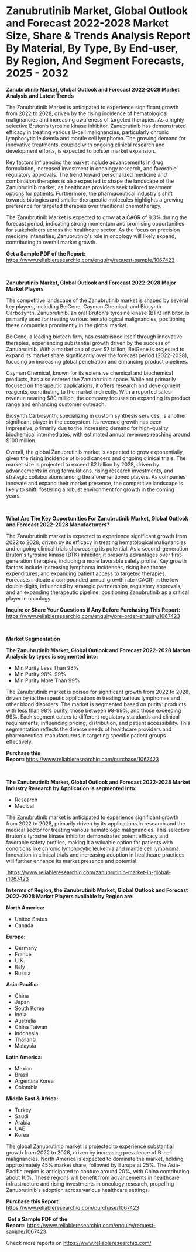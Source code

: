 <p><h1>Zanubrutinib Market, Global Outlook and Forecast 2022-2028 Market Size, Share & Trends Analysis Report By Material, By Type, By End-user, By Region, And Segment Forecasts, 2025 - 2032</h1></p><p><strong>Zanubrutinib Market, Global Outlook and Forecast 2022-2028 Market Analysis and Latest Trends</strong></p>
<p><p>The Zanubrutinib Market is anticipated to experience significant growth from 2022 to 2028, driven by the rising incidence of hematological malignancies and increasing awareness of targeted therapies. As a highly selective Bruton’s tyrosine kinase inhibitor, Zanubrutinib has demonstrated efficacy in treating various B-cell malignancies, particularly chronic lymphocytic leukemia and mantle cell lymphoma. The growing demand for innovative treatments, coupled with ongoing clinical research and development efforts, is expected to bolster market expansion.</p><p>Key factors influencing the market include advancements in drug formulation, increased investment in oncology research, and favorable regulatory approvals. The trend toward personalized medicine and combination therapies is also expected to shape the landscape of the Zanubrutinib market, as healthcare providers seek tailored treatment options for patients. Furthermore, the pharmaceutical industry's shift towards biologics and smaller therapeutic molecules highlights a growing preference for targeted therapies over traditional chemotherapy.</p><p>The Zanubrutinib Market is expected to grow at a CAGR of 9.3% during the forecast period, indicating strong momentum and promising opportunities for stakeholders across the healthcare sector. As the focus on precision medicine intensifies, Zanubrutinib's role in oncology will likely expand, contributing to overall market growth.</p></p>
<p><strong>Get a Sample PDF of the Report:&nbsp;</strong> <a href="https://www.reliableresearchiq.com/enquiry/request-sample/1067423?utm_campaign=3053&utm_medium=2&utm_source=Github&utm_content=ia&utm_term=21032025&utm_id=zanubrutinib-market-global-outlook-and-forecast-2022-2028">https://www.reliableresearchiq.com/enquiry/request-sample/1067423</a></p>
<p>&nbsp;</p>
<p><strong>Zanubrutinib Market, Global Outlook and Forecast 2022-2028 Major Market Players</strong></p>
<p><p>The competitive landscape of the Zanubrutinib market is shaped by several key players, including BeiGene, Cayman Chemical, and Biosynth Carbosynth. Zanubrutinib, an oral Bruton's tyrosine kinase (BTK) inhibitor, is primarily used for treating various hematological malignancies, positioning these companies prominently in the global market.</p><p>BeiGene, a leading biotech firm, has established itself through innovative therapies, experiencing substantial growth driven by the success of Zanubrutinib. With a market cap of over $7 billion, BeiGene is projected to expand its market share significantly over the forecast period (2022-2028), focusing on increasing global penetration and enhancing product pipelines.</p><p>Cayman Chemical, known for its extensive chemical and biochemical products, has also entered the Zanubrutinib space. While not primarily focused on therapeutic applications, it offers research and development reagents, contributing to the market indirectly. With a reported sales revenue nearing $80 million, the company focuses on expanding its product range and enhancing customer outreach.</p><p>Biosynth Carbosynth, specializing in custom synthesis services, is another significant player in the ecosystem. Its revenue growth has been impressive, primarily due to the increasing demand for high-quality biochemical intermediates, with estimated annual revenues reaching around $100 million.</p><p>Overall, the global Zanubrutinib market is expected to grow exponentially, given the rising incidence of blood cancers and ongoing clinical trials. The market size is projected to exceed $2 billion by 2028, driven by advancements in drug formulations, rising research investments, and strategic collaborations among the aforementioned players. As companies innovate and expand their market presence, the competitive landscape is likely to shift, fostering a robust environment for growth in the coming years.</p></p>
<p>&nbsp;</p>
<p><strong>What Are The Key Opportunities For Zanubrutinib Market, Global Outlook and Forecast 2022-2028 Manufacturers?</strong></p>
<p><p>The Zanubrutinib market is expected to experience significant growth from 2022 to 2028, driven by its efficacy in treating hematological malignancies and ongoing clinical trials showcasing its potential. As a second-generation Bruton's tyrosine kinase (BTK) inhibitor, it presents advantages over first-generation therapies, including a more favorable safety profile. Key growth factors include increasing lymphoma incidences, rising healthcare expenditures, and expanding patient access to targeted therapies. Forecasts indicate a compounded annual growth rate (CAGR) in the low double digits, influenced by strategic partnerships, regulatory approvals, and an expanding therapeutic pipeline, positioning Zanubrutinib as a critical player in oncology.</p></p>
<p><strong>Inquire or Share Your Questions If Any Before Purchasing This Report:</strong> <a href="https://www.reliableresearchiq.com/enquiry/pre-order-enquiry/1067423?utm_campaign=3053&utm_medium=2&utm_source=Github&utm_content=ia&utm_term=21032025&utm_id=zanubrutinib-market-global-outlook-and-forecast-2022-2028">https://www.reliableresearchiq.com/enquiry/pre-order-enquiry/1067423</a></p>
<p>&nbsp;</p>
<p><strong>Market Segmentation</strong></p>
<p><strong>The Zanubrutinib Market, Global Outlook and Forecast 2022-2028 Market Analysis by types is segmented into:</strong></p>
<p><ul><li>Min Purity Less Than 98%</li><li>Min Purity 98%-99%</li><li>Min Purity More Than 99%</li></ul></p>
<p><p>The Zanubrutinib market is poised for significant growth from 2022 to 2028, driven by its therapeutic applications in treating various lymphomas and other blood disorders. The market is segmented based on purity: products with less than 98% purity, those between 98-99%, and those exceeding 99%. Each segment caters to different regulatory standards and clinical requirements, influencing pricing, distribution, and patient accessibility. This segmentation reflects the diverse needs of healthcare providers and pharmaceutical manufacturers in targeting specific patient groups effectively.</p></p>
<p><strong>Purchase this Report:&nbsp;</strong><a href="https://www.reliableresearchiq.com/purchase/1067423?utm_campaign=3053&utm_medium=2&utm_source=Github&utm_content=ia&utm_term=21032025&utm_id=zanubrutinib-market-global-outlook-and-forecast-2022-2028">https://www.reliableresearchiq.com/purchase/1067423</a></p>
<p>&nbsp;</p>
<p><strong>The Zanubrutinib Market, Global Outlook and Forecast 2022-2028 Market Industry Research by Application is segmented into:</strong></p>
<p><ul><li>Research</li><li>Medical</li></ul></p>
<p><p>The Zanubrutinib market is anticipated to experience significant growth from 2022 to 2028, primarily driven by its applications in research and the medical sector for treating various hematologic malignancies. This selective Bruton's tyrosine kinase inhibitor demonstrates potent efficacy and favorable safety profiles, making it a valuable option for patients with conditions like chronic lymphocytic leukemia and mantle cell lymphoma. Innovation in clinical trials and increasing adoption in healthcare practices will further enhance its market presence and potential.</p></p>
<p><a href="https://www.reliableresearchiq.com/zanubrutinib-market-in-global-r1067423?utm_campaign=3053&utm_medium=2&utm_source=Github&utm_content=ia&utm_term=21032025&utm_id=zanubrutinib-market-global-outlook-and-forecast-2022-2028">&nbsp;https://www.reliableresearchiq.com/zanubrutinib-market-in-global-r1067423</a></p>
<p><strong>In terms of Region, the Zanubrutinib Market, Global Outlook and Forecast 2022-2028 Market Players available by Region are:</strong></p>
<p>
    <p> <strong> North America: </strong>
        <ul>
            <li>United States</li>
            <li>Canada</li>
        </ul>
        </p> 
    <p> <strong> Europe: </strong>
        <ul>
            <li>Germany</li>
            <li>France</li>
            <li>U.K.</li>
            <li>Italy</li>
            <li>Russia</li>
        </ul>
        </p> 
    <p> <strong> Asia-Pacific: </strong>
        <ul>
            <li>China</li>
            <li>Japan</li>
            <li>South Korea</li>
            <li>India</li>
            <li>Australia</li>
            <li>China Taiwan</li>
            <li>Indonesia</li>
            <li>Thailand</li>
            <li>Malaysia</li>
        </ul>
        </p> 
    <p> <strong> Latin America: </strong>
        <ul>
            <li>Mexico</li>
            <li>Brazil</li>
            <li>Argentina Korea</li>
            <li>Colombia</li>
        </ul>
        </p> 
    <p> <strong> Middle East & Africa: </strong>
        <ul>
            <li>Turkey</li>
            <li>Saudi</li>
            <li>Arabia</li>
            <li>UAE</li>
            <li>Korea</li>
        </ul>
    </p>
    </p>
<p><p>The global Zanubrutinib market is projected to experience substantial growth from 2022 to 2028, driven by increasing prevalence of B-cell malignancies. North America is expected to dominate the market, holding approximately 45% market share, followed by Europe at 25%. The Asia-Pacific region is anticipated to capture around 20%, with China contributing about 10%. These regions will benefit from advancements in healthcare infrastructure and rising investments in oncology research, propelling Zanubrutinib's adoption across various healthcare settings.</p></p>
<p><strong>Purchase this Report: </strong><a href="https://www.reliableresearchiq.com/purchase/1067423?utm_campaign=3053&utm_medium=2&utm_source=Github&utm_content=ia&utm_term=21032025&utm_id=zanubrutinib-market-global-outlook-and-forecast-2022-2028">https://www.reliableresearchiq.com/purchase/1067423</a></p>
<p>&nbsp;<strong>Get a Sample PDF of the Report:&nbsp;&nbsp;</strong><a href="https://www.reliableresearchiq.com/enquiry/request-sample/1067423?utm_campaign=3053&utm_medium=2&utm_source=Github&utm_content=ia&utm_term=21032025&utm_id=zanubrutinib-market-global-outlook-and-forecast-2022-2028">https://www.reliableresearchiq.com/enquiry/request-sample/1067423</a></p>
<p><strong></strong></p>
<p>Check more reports on <a href="https://www.reliableresearchiq.com/?utm_campaign=3053&utm_medium=2&utm_source=Github&utm_content=ia&utm_term=21032025&utm_id=zanubrutinib-market-global-outlook-and-forecast-2022-2028">https://www.reliableresearchiq.com/</a></p>